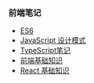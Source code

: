<!--
 * @Description: In User Settings Edit
 * @Author: your name
 * @Date: 2019-07-31 01:03:55
 * @LastEditTime: 2019-10-01 17:18:55
 * @LastEditors: Please set LastEditors
 -->

### 前端笔记
- [ES6](/ES6/)
- [JavaScript 设计模式](/JsPattern/)
- [TypeScript笔记](/TypeScript/)
- [前端基础知识](/WebBase/)
- [React 基础知识](/React/)
